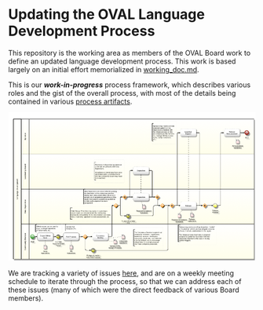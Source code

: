 # Updating the OVAL Language Development Process
This repository is the working area as members of the OVAL Board work to define an updated language development process. This work is based largely on an initial effort memorialized in [working_doc.md](https://github.com/CISecurity/oval-governance-update/blob/master/working_doc.md).

This is our ***work-in-progress*** process framework, which describes various roles and the gist of the overall process, with most of the details being contained in various [process artifacts](https://github.com/CISecurity/oval-governance-update/process_artifacts). 

![Process Diagram](https://raw.githubusercontent.com/CISecurity/oval-governance-update/master/graphics/png/language_mod_process.png)

We are tracking a variety of issues [here](https://github.com/CISecurity/oval-governance-update/issues), and are on a weekly meeting schedule to iterate through the process, so that we can address each of these issues (many of which were the direct feedback of various Board members).